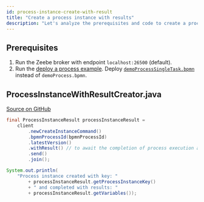 ```yaml
---
id: process-instance-create-with-result
title: "Create a process instance with results"
description: "Let's analyze the prerequisites and code to create a process instance with real results."
---
```


## Prerequisites

1. Run the Zeebe broker with endpoint `localhost:26500` (default).
1. Run the [deploy a process example](process-deploy.md). Deploy [`demoProcessSingleTask.bpmn`](https://github.com/camunda-cloud/zeebe/tree/develop/samples/src/main/resources/demoProcessSingleTask.bpmn) instead of `demoProcess.bpmn`.

## ProcessInstanceWithResultCreator.java

[Source on GitHub](https://github.com/camunda-cloud/zeebe/tree/develop/samples/src/main/java/io/camunda/zeebe/example/process/ProcessInstanceWithResultCreator.java)

```java
final ProcessInstanceResult processInstanceResult =
    client
        .newCreateInstanceCommand()
        .bpmnProcessId(bpmnProcessId)
        .latestVersion()
        .withResult() // to await the completion of process execution and return result
        .send()
        .join();

System.out.println(
    "Process instance created with key: "
        + processInstanceResult.getProcessInstanceKey()
        + " and completed with results: "
        + processInstanceResult.getVariables());
```
